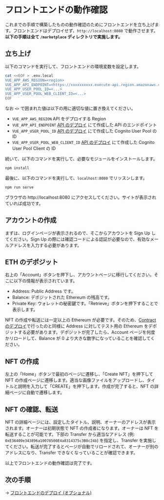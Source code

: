 # フロントエンドの動作確認

これまでの手順で構築したものの動作確認のためにフロントエンドを立ち上げます。フロントエンドはデプロイせず、`http://localhost:8080` で動作させます。**以下の手順は全て `/marketplace` ディレクトリで実施します。**

## 立ち上げ

以下のコマンドを実行して、フロントエンドの環境変数を設定します。

```bash
cat <<EOF > .env.local
VUE_APP_AWS_REGION=<region>
VUE_APP_API_ENDPOINT=<https://xxxxxxxxxx.execute-api.region.amazonaws.com/prod/>
VUE_APP_USER_POOL_ID=<...>
VUE_APP_USER_POOL_WEB_CLIENT_ID=<...>
EOF
```

なお `<>` で囲まれた値は以下の用に適切な値に置き換えてください。
- `VUE_APP_AWS_REGION` API をデプロイする Region
- `VUE_APP_API_ENDPOINT` [API のデプロイ](/docs/ja/DOCS_03_DEPLOY_API.md) にて作成した API のエンドポイント
- `VUE_APP_USER_POOL_ID` [API のデプロイ](/docs/ja/DOCS_03_DEPLOY_API.md) にて作成した Cognito User Pool の ID
- `VUE_APP_USER_POOL_WEB_CLIENT_ID` [API のデプロイ](/docs/ja/DOCS_03_DEPLOY_API.md) にて作成した Cognito User Pool Client の ID

続いて、以下のコマンドを実行して、必要なモジュールをインストールします。

```bash
npm install
```

最後に、以下のコマンドを実行して、`localhost:8080` でリッスンします。

```bash
npm run serve
```

ブラウザの http://localhost:8080 にアクセスしてください。サイトが表示されていれば成功です。

## アカウントの作成

まずは、ログインページが表示されるので、そこからアカウントを Sign Up してください。Sign Up の際には確認コードによる認証が必要なので、有効なメールアドレスを入力する必要があります。

## ETH のデポジット

右上の「Account」ボタンを押下し、アカウントページに移行してください。そこに以下の情報が表示されています。

- Address: Public Address です。
- Balance: デポジットされた Ethereum の残高です。
- Private Key: ウォレットの秘密鍵です。「Retrieve」ボタンを押下することで表示します。

NFT の作成や転送には一定以上の Ethereum が必要です。そのため、[Contract のデプロイ](/docs/ja/DOCS_02_DEPLOY_CONTRACT.md)で行ったのと同様に Address に対してテスト用の Ethereum をデポジットする必要があります。デポジットが完了したら、Account ページを何度かリロードして、Balance が 0 より大きな数字になっていることを確認してください。

## NFT の作成

左上の「Home」ボタンで最初のページに遷移し、「Create NFT」を押下して NFT の作成ページに遷移します。適当な画像ファイルをアップロードし、タイトルと説明を入力して「CREATE」を押下します。作成が完了すると、NFT の詳細ページに自動で遷移します。

## NFT の確認、転送

NFT の詳細ページには、設定したタイトル、説明、オーナーのアドレスが表示されます。オーナーは初期状態で NFT の作成者になります。オーナーは NFT を転送することが可能です。下部の Transfer から適当なアドレス (例: `0xE36409e343896a10078500E4a8314375c3B0c24b`) を指定し、Transfer を実施してください。転送が完了するとページが自動でリロードされて、オーナーが別のアドレスになり、Transfer できなくなっていることが確認できます。

以上でフロントエンドの動作確認は完了です。

## 次の手順

-> [フロントエンドのデプロイ (オプショナル)](/docs/ja/DOCS_05_DEPLOY_FRONTEND.md)
